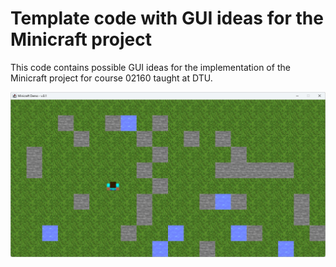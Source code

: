 # Template code with GUI ideas for the Minicraft project

This code contains possible GUI ideas for the implementation of the Minicraft project for course 02160 taught at DTU.

![](https://github.com/delas/minicraft/raw/master/resources/screenshot.png)